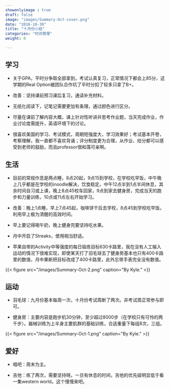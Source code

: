 ```yaml
---
showonlyimage : true
draft: false
image: "images/Summary-Oct-cover.png"
date: "2016-10-30"
title: "十月份小结"
categories: "时间管理"
weight: 0

---
```


<!--more-->

## 学习
- 关于GPA，平时分争取全部拿到，考试认真复习，正常情况下都会上85分，这学期的Real Option被团队合作坑了平时分扣了较多只拿了B+。

- 改善：坚持课前预习课后复习，通读补充材料。

- 无纸化阅读下，记笔记需要更加有条理，通过颜色进行区分。

- 尽量在课前了解内容大概，课上针对性听讲并思考作业题，当天完成作业，作业讨论度需提升，英语环境下的讨论。

- 很喜欢美国的学习、考试模式，周期短强度大，学习效果好；考试基本开卷，考察理解，我一直都不喜欢背诵；评分制度更为合理，从作业、给分都可以感受到老师的鼓励，而且professor很和蔼可亲啊。

## 生活
- 目前的常规作息是两点睡，8点20起，9点15到学校，在学校吃早饭，中午晚上几乎都是在学校的inoodle解决，饮食稳定。中午12点半到1点半间休息，其余时间自习或上课，晚上8点45校车回家，9点到家去健身房，完成当天的跑步和力量训练，10点或11点左右开始学习。

- 改善：晚上1点睡，早上7点45起，咖啡饼干后去学校，8点45到学校吃早饭。利用早上极为清醒的高效时间。

- 早上要记得喝牛奶，晚上健身完要坚持吃水果。

- 月中开启了Streaks，使用相当舒适。

- 苹果自带的Activity中等强度的每日锻炼目标630卡路里，我在没有人工输入运动的情况下很难实现，即使某天打了羽毛球去了健身房基本也只有400卡路里的数值，月中果断把目标改成了400卡路里，此外忘带手表完全没有数值。

{{< figure src="/images/Summary-Oct-2.png" caption="By Kyle." >}}

## 运动
- 羽毛球：九月份基本每周一次，十月份考试周断了两次。非考试周正常参与即可。

- 健身房：主要内容是跑步机30分钟，至少超过8000步（在学校只有可怜的两千步）。器械训练为上半身主要肌群的基础训练，合适重量下每组8次，三组。

{{< figure src="/images/Summary-Oct-1.png" caption="By Kyle." >}}

## 爱好
- 唱吧：周末为主。

- 吉他：练了两次，需要坚持呀。一旦有休息的时间，吉他的优先级明显低于看一集western world。这个慢慢来吧。
